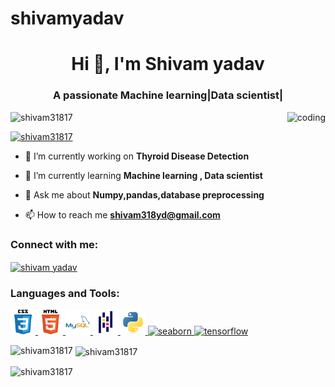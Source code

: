 # shivamyadav<h1 align="center">Hi 👋, I'm Shivam yadav</h1>
<h3 align="center">A passionate Machine learning|Data scientist|</h3><img align="right" alt="coding" src="https://bsmedia.business-standard.com/_media/bs/img/article/2021-07/11/full/1626023772-9613.jpg?im=FeatureCrop,width=500,height=465">

<p align="left"> <img src="https://komarev.com/ghpvc/?username=shivam31817&label=Profile%20views&color=0e75b6&style=flat" alt="shivam31817" /> </p>

<p align="left"> <a href="https://github.com/ryo-ma/github-profile-trophy"><img src="https://github-profile-trophy.vercel.app/?username=shivam31817" alt="shivam31817" /></a> </p>

- 🔭 I’m currently working on **Thyroid Disease Detection**

- 🌱 I’m currently learning **Machine learning , Data scientist**

- 💬 Ask me about **Numpy,pandas,database preprocessing**

- 📫 How to reach me **shivam318yd@gmail.com**

<h3 align="left">Connect with me:</h3>
<p align="left">
<a href="https://linkedin.com/in/shivam yadav" target="blank"><img align="center" src="https://raw.githubusercontent.com/rahuldkjain/github-profile-readme-generator/master/src/images/icons/Social/linked-in-alt.svg" alt="shivam yadav" height="30" width="40" /></a>
</p>

<h3 align="left">Languages and Tools:</h3>
<p align="left"> <a href="https://www.w3schools.com/css/" target="_blank" rel="noreferrer"> <img src="https://raw.githubusercontent.com/devicons/devicon/master/icons/css3/css3-original-wordmark.svg" alt="css3" width="40" height="40"/> </a> <a href="https://www.w3.org/html/" target="_blank" rel="noreferrer"> <img src="https://raw.githubusercontent.com/devicons/devicon/master/icons/html5/html5-original-wordmark.svg" alt="html5" width="40" height="40"/> </a> <a href="https://www.mysql.com/" target="_blank" rel="noreferrer"> <img src="https://raw.githubusercontent.com/devicons/devicon/master/icons/mysql/mysql-original-wordmark.svg" alt="mysql" width="40" height="40"/> </a> <a href="https://pandas.pydata.org/" target="_blank" rel="noreferrer"> <img src="https://raw.githubusercontent.com/devicons/devicon/2ae2a900d2f041da66e950e4d48052658d850630/icons/pandas/pandas-original.svg" alt="pandas" width="40" height="40"/> </a> <a href="https://www.python.org" target="_blank" rel="noreferrer"> <img src="https://raw.githubusercontent.com/devicons/devicon/master/icons/python/python-original.svg" alt="python" width="40" height="40"/> </a> <a href="https://seaborn.pydata.org/" target="_blank" rel="noreferrer"> <img src="https://seaborn.pydata.org/_images/logo-mark-lightbg.svg" alt="seaborn" width="40" height="40"/> </a> <a href="https://www.tensorflow.org" target="_blank" rel="noreferrer"> <img src="https://www.vectorlogo.zone/logos/tensorflow/tensorflow-icon.svg" alt="tensorflow" width="40" height="40"/> </a> </p>

<p><img align="left" src="https://github-readme-stats.vercel.app/api/top-langs?username=shivam31817&show_icons=true&locale=en&layout=compact" alt="shivam31817" /></p>

<p>&nbsp;<img align="center" src="https://github-readme-stats.vercel.app/api?username=shivam31817&show_icons=true&locale=en" alt="shivam31817" /></p>

<p><img align="center" src="https://github-readme-streak-stats.herokuapp.com/?user=shivam31817&" alt="shivam31817" /></p>

